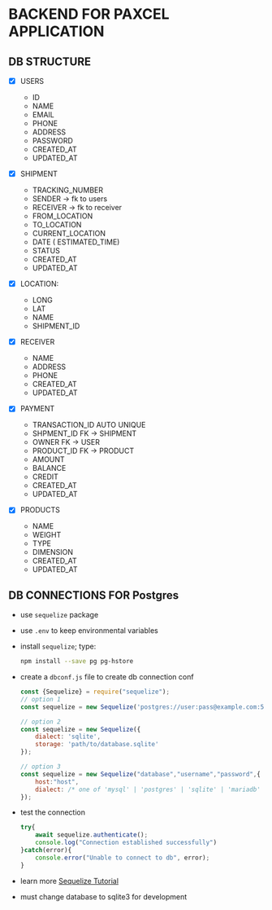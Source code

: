 # BACKEND FOR PAXCEL APPLICATION

## DB STRUCTURE
-[x] USERS
    - ID
    - NAME
    - EMAIL
    - PHONE
    - ADDRESS
    - PASSWORD
    - CREATED_AT
    - UPDATED_AT 

-[X] SHIPMENT
    - TRACKING_NUMBER
    - SENDER -> fk to users
    - RECEIVER -> fk to receiver
    - FROM_LOCATION
    - TO_LOCATION
    - CURRENT_LOCATION
    - DATE ( ESTIMATED_TIME)
    - STATUS
    - CREATED_AT
    - UPDATED_AT 

-[x] LOCATION:
    - LONG
    - LAT
    - NAME
    - SHIPMENT_ID

-[x] RECEIVER
    - NAME
    - ADDRESS
    - PHONE
    - CREATED_AT
    - UPDATED_AT 


-[x] PAYMENT
    - TRANSACTION_ID AUTO UNIQUE
    - SHPMENT_ID FK -> SHIPMENT
    - OWNER FK -> USER
    - PRODUCT_ID FK -> PRODUCT
    - AMOUNT
    - BALANCE
    - CREDIT
    - CREATED_AT
    - UPDATED_AT 

-[x] PRODUCTS
    - NAME
    - WEIGHT
    - TYPE
    - DIMENSION
    - CREATED_AT
    - UPDATED_AT 

## DB CONNECTIONS FOR Postgres
- use `sequelize` package
- use `.env` to keep environmental variables
- install `sequelize`; type: 
    ```sh
    npm install --save pg pg-hstore
    ```
- create a `dbconf.js` file to create db connection conf
    ```js
    const {Sequelize} = require("sequelize");
    // option 1
    const sequelize = new Sequelize('postgres://user:pass@example.com:5432/dbname') // Example for postgres
    
    // option 2
    const sequelize = new Sequelize({
        dialect: 'sqlite',
        storage: 'path/to/database.sqlite'
    });

    // option 3
    const sequelize = new Sequelize("database","username","password",{
        host:"host",
        dialect: /* one of 'mysql' | 'postgres' | 'sqlite' | 'mariadb' | 'mssql' | 'db2' | 'snowflake' | 'oracle' */
    });
    ```
- test the connection 
    ```js 
    try{
        await sequelize.authenticate();
        console.log("Connection established successfully")
    }catch(error){
        console.error("Unable to connect to db", error);
    }
    ```
 - learn more [Sequelize Tutorial](https://sequelize.org/docs/v6)

 - must change database to sqlite3 for development